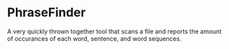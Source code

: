 # PhraseFinder
A very quickly thrown together tool that scans a file and reports the amount of occurances of each word, sentence, and word sequences.
